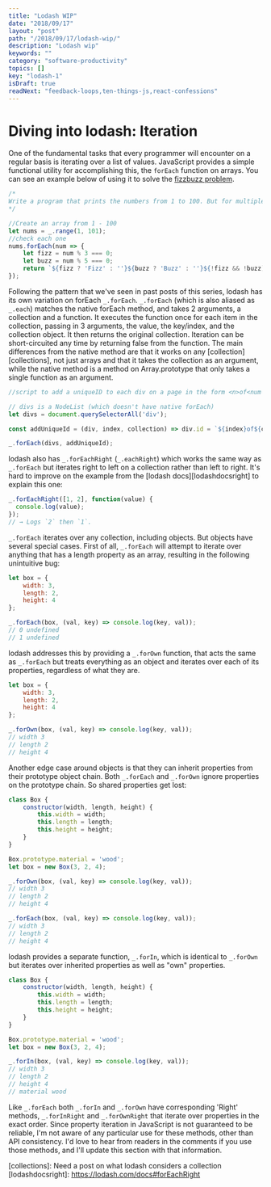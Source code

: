 ```yaml
---
title: "Lodash WIP"
date: "2018/09/17"
layout: "post"
path: "/2018/09/17/lodash-wip/"
description: "Lodash wip"
keywords: ""
category: "software-productivity"
topics: []
key: "lodash-1"
isDraft: true
readNext: "feedback-loops,ten-things-js,react-confessions"
---
```

# Diving into lodash: Iteration

One of the fundamental tasks that every programmer will encounter on a regular basis is iterating over a list of values.  JavaScript provides a simple functional utility for accomplishing this, the `forEach` function on arrays. You can see an example below of using it to solve the [fizzbuzz problem](http://c2.com/cgi/wiki?FizzBuzzTest).

```JavaScript
/*
Write a program that prints the numbers from 1 to 100. But for multiples of three print “Fizz” instead of the number and for the multiples of five print “Buzz”. For numbers which are multiples of both three and five print “FizzBuzz”.
*/

//Create an array from 1 - 100
let nums = _.range(1, 101);
//check each one
nums.forEach(num => {
    let fizz = num % 3 === 0;
    let buzz = num % 5 === 0;
    return `${fizz ? 'Fizz' : ''}${buzz ? 'Buzz' : ''}${!fizz && !buzz) ? num : ''}`;
});
```

Following the pattern that we've seen in past posts of this series, lodash has its own variation on forEach `_.forEach`.  `_.forEach` (which is also aliased as `_.each`) matches the native forEach method, and takes 2 arguments, a collection and a function.    It executes the function once for each item in the collection, passing in 3 arguments, the value, the key/index, and the collection object.  It then returns the original collection.  Iteration can be short-circuited any time by returning false from the function.  The main differences from the native method are that it works on any [collection][collections], not just arrays and that it takes the collection as an argument, while the native method is a method on Array.prototype that only takes a single function as an argument.

```javascript
//script to add a uniqueID to each div on a page in the form <n>of<num divs>

// divs is a NodeList (which doesn't have native forEach)
let divs = document.querySelectorAll('div');

const addUniqueId = (div, index, collection) => div.id = `${index}of${collection.length}`;

_.forEach(divs, addUniqueId);
```

lodash also has `_.forEachRight` (`_.eachRight`) which works the same way as `_.forEach` but iterates right to left on a collection rather than left to right.  It's hard to improve on the example from the [lodash docs][lodashdocsright] to explain this one:

```javascript
_.forEachRight([1, 2], function(value) {
  console.log(value);
});
// → Logs `2` then `1`.
```

`_.forEach` iterates over any collection, including objects.  But objects have several special cases.  First of all, `_.forEach` will attempt to iterate over anything that has a length property as an array, resulting in the following unintuitive bug:

```javascript
let box = {
    width: 3,
    length: 2,
    height: 4
};

_.forEach(box, (val, key) => console.log(key, val));
// 0 undefined
// 1 undefined
```

lodash addresses this by providing a `_.forOwn` function, that acts the same as `_.forEach` but treats everything as an object and iterates over each of its properties, regardless of what they are.

```javascript
let box = {
    width: 3,
    length: 2,
    height: 4
};

_.forOwn(box, (val, key) => console.log(key, val));
// width 3
// length 2
// height 4
```

Another edge case around objects is that they can inherit properties from their prototype object chain.  Both `_.forEach` and `_.forOwn` ignore properties on the prototype chain.  So shared properties get lost:

```javascript
class Box {
    constructor(width, length, height) {
        this.width = width;
        this.length = length;
        this.height = height;
    }
}

Box.prototype.material = 'wood';
let box = new Box(3, 2, 4);

_.forOwn(box, (val, key) => console.log(key, val));
// width 3
// length 2
// height 4

_.forEach(box, (val, key) => console.log(key, val));
// width 3
// length 2
// height 4
```

lodash provides a separate function, `_.forIn`, which is identical to `_.forOwn` but iterates over inherited properties as well as "own" properties.

```javascript
class Box {
    constructor(width, length, height) {
        this.width = width;
        this.length = length;
        this.height = height;
    }
}

Box.prototype.material = 'wood';
let box = new Box(3, 2, 4);

_.forIn(box, (val, key) => console.log(key, val));
// width 3
// length 2
// height 4
// material wood
```

Like `_.forEach` both `_.forIn` and `_.forOwn` have corresponding 'Right' methods, `_.forInRight` and `_.forOwnRight` that iterate over properties in the exact order.  Since property iteration in JavaScript is not guaranteed to be reliable, I'm not aware of any particular use for these methods, other than API consistency.  I'd love to hear from readers in the comments if you use those methods, and I'll update this section with that information.




[collections]: Need a post on what lodash considers a collection
[lodashdocsright]: https://lodash.com/docs#forEachRight

